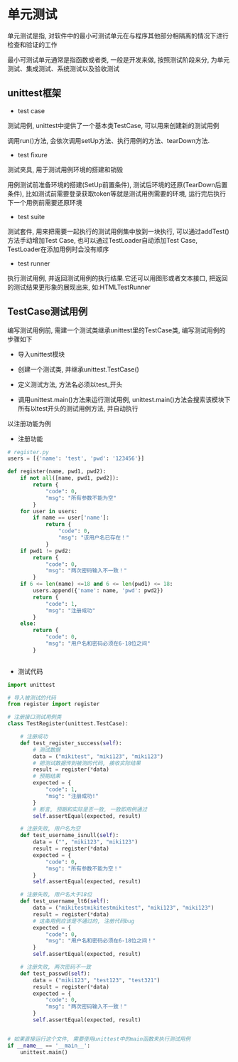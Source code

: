 <!--
 * @Description: 
 * @Version: 1.0
 * @Author: DaLao
 * @Email:  
 * @Date: 2021-02-06 13:09:18
 * @LastEditors: daLao
 * @LastEditTime: 2023-04-17 15:21:49
-->

# 单元测试

单元测试是指, 对软件中的最小可测试单元在与程序其他部分相隔离的情况下进行检查和验证的工作

最小可测试单元通常是指函数或者类, 一般是开发来做, 按照测试阶段来分, 为单元测试、集成测试、系统测试以及验收测试

## unittest框架

- test case

测试用例, unittest中提供了一个基本类TestCase, 可以用来创建新的测试用例

调用run()方法, 会依次调用setUp方法、执行用例的方法、tearDown方法.

- test fixure

测试夹具, 用于测试用例环境的搭建和销毁

用例测试前准备环境的搭建(SetUp前置条件), 测试后环境的还原(TearDown后置条件), 比如测试前需要登录获取token等就是测试用例需要的环境, 运行完后执行下一个用例前需要还原环境

- test suite

测试套件, 用来把需要一起执行的测试用例集中放到一块执行, 可以通过addTest()方法手动增加Test Case, 也可以通过TestLoader自动添加Test Case, TestLoader在添加用例时会没有顺序

- test runner

执行测试用例, 并返回测试用例的执行结果.它还可以用图形或者文本接口, 把返回的测试结果更形象的展现出来, 如:HTMLTestRunner

## TestCase测试用例

编写测试用例前, 需建一个测试类继承unittest里的TestCase类, 编写测试用例的步骤如下

- 导入unittest模块
  
- 创建一个测试类, 并继承unittest.TestCase()
  
- 定义测试方法, 方法名必须以test_开头
  
- 调用unittest.main()方法来运行测试用例, unittest.main()方法会搜索该模块下所有以test开头的测试用例方法, 并自动执行

以注册功能为例

- 注册功能

```py
# register.py
users = [{'name': 'test', 'pwd': '123456'}]

def register(name, pwd1, pwd2):
    if not all([name, pwd1, pwd2]):
        return {
            "code": 0, 
            "msg": "所有参数不能为空"
        }
    for user in users:
        if name == user['name']:
            return {
                "code": 0, 
                "msg": "该用户名已存在！"
            }
    if pwd1 != pwd2:
        return {
            "code": 0, 
            "msg": "两次密码输入不一致！"
        }
    if 6 <= len(name) <=18 and 6 <= len(pwd1) <= 18:
        users.append({'name': name, 'pwd': pwd2})
        return {
            "code": 1, 
            "msg": "注册成功"
        }
    else: 
        return {
            "code": 0, 
            "msg": "用户名和密码必须在6-18位之间"
        }
        
```

- 测试代码

```py
import unittest

# 导入被测试的代码
from register import register

# 注册接口测试用例类
class TestRegister(unittest.TestCase):

    # 注册成功
    def test_register_success(self):
        # 测试数据
        data = ("mikitest", "miki123", "miki123")
        # 把测试数据传到被测的代码, 接收实际结果
        result = register(*data)
        # 预期结果
        expected = {
            "code": 1, 
            "msg": "注册成功!"
        }
        # 断言, 预期和实际是否一致, 一致即用例通过
        self.assertEqual(expected, result)

    # 注册失败, 用户名为空
    def test_username_isnull(self):
        data = ("", "miki123", "miki123")
        result = register(*data)
        expected = {
            "code": 0, 
            "msg": "所有参数不能为空！"
        }
        self.assertEqual(expected, result)

    # 注册失败, 用户名大于18位
    def test_username_lt6(self):
        data = ("mikitestmikitestmikitest", "miki123", "miki123")
        result = register(*data)
        # 这条用例应该是不通过的, 注册代码bug
        expected = {
            "code": 0, 
            "msg": "用户名和密码必须在6-18位之间！"
        }
        self.assertEqual(expected, result)

    # 注册失败, 两次密码不一致
    def test_passwd(self):
        data = ("miki123", "test123", "test321")
        result = register(*data)
        expected = {
            "code": 0, 
            "msg": "两次密码输入不一致！"
        }
        self.assertEqual(expected, result)


# 如果直接运行这个文件, 需要使用unittest中的main函数来执行测试用例
if __name__ == '__main__':
    unittest.main()
```
